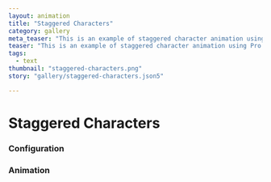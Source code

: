 ```yaml
---
layout: animation
title: "Staggered Characters"
category: gallery
meta_teaser: "This is an example of staggered character animation using Pro Style."
teaser: "This is an example of staggered character animation using Pro Style. Each character is animated independently around the x axis, with a delayed start of 0.12 seconds after the prior one."
tags: 
  - text
thumbnail: "staggered-characters.png"
story: "gallery/staggered-characters.json5"

---
```

# Staggered Characters


### Configuration


### Animation

